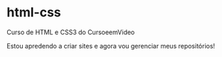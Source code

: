 # html-css
 Curso  de HTML e CSS3 do CursoeemVideo

 Estou apredendo a criar sites e agora vou gerenciar meus repositórios!
